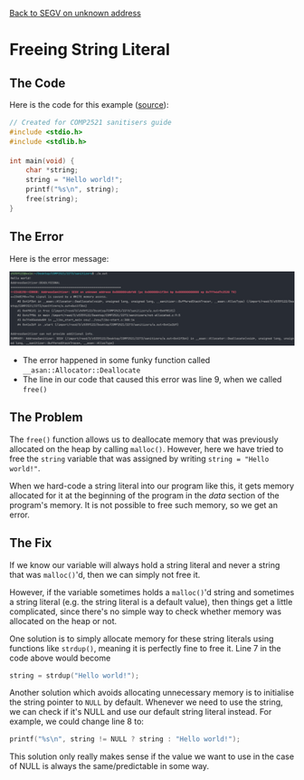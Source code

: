 [Back to SEGV on unknown address](..)

# Freeing String Literal

## The Code

Here is the code for this example ([source](not-allocated.c)):

```c
// Created for COMP2521 sanitisers guide
#include <stdio.h>
#include <stdlib.h>

int main(void) {
    char *string;
    string = "Hello world!";
    printf("%s\n", string);
    free(string);
}

```

## The Error

Here is the error message:

![error message](error.png)

- The error happened in some funky function called `__asan::Allocator::Deallocate`
- The line in our code that caused this error was line 9, when we called `free()`

## The Problem

The `free()` function allows us to deallocate memory that was previously allocated on the heap by calling `malloc()`. However, here we have tried to free the `string` variable that was assigned by writing `string = "Hello world!"`.

When we hard-code a string literal into our program like this, it gets memory allocated for it at the beginning of the program in the *data* section of the program's memory. It is not possible to free such memory, so we get an error.

## The Fix

If we know our variable will always hold a string literal and never a string that was `malloc()`'d, then we can simply not free it.

However, if the variable sometimes holds a `malloc()`'d string and sometimes a string literal (e.g. the string literal is a default value), then things get a little complicated, since there's no simple way to check whether memory was allocated on the heap or not.

One solution is to simply allocate memory for these string literals using functions like `strdup()`, meaning it is perfectly fine to free it. Line 7 in the code above would become
```c
string = strdup("Hello world!");
```

Another solution which avoids allocating unnecessary memory is to initialise the string pointer to `NULL` by default. Whenever we need to use the string, we can check if it's NULL and use our default string literal instead. For example, we could change line 8 to:
```c
printf("%s\n", string != NULL ? string : "Hello world!");
```

This solution only really makes sense if the value we want to use in the case of NULL is always the same/predictable in some way.
